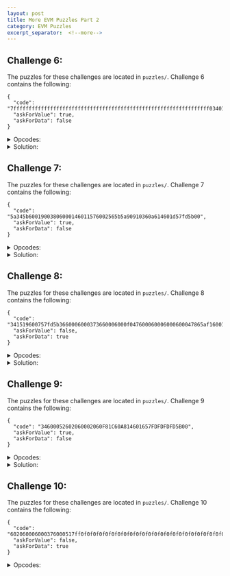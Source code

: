 ```yaml
---
layout: post
title: More EVM Puzzles Part 2
category: EVM Puzzles
excerpt_separator:  <!--more-->
---
```


## Challenge 6:
The puzzles for these challenges are located in `puzzles/`. Challenge 6 contains the following:
```
{
  "code": "7ffffffffffffffffffffffffffffffffffffffffffffffffffffffffffffffff03401600114602a57fd5b00",
  "askForValue": true,
  "askForData": false
}
```

<details>
<summary> Opcodes: </summary>
<br>
<div markdown="1">
```
00      7FFFFFFFFFFFFFFFFFFFFFFFFFFFFFFFFFFFFFFFFFFFFFFFFFFFFFFFFFFFFFFFF0      PUSH32 FFFFFFFFFFFFFFFFFFFFFFFFFFFFFFFFFFFFFFFFFFFFFFFFFFFFFFFFFFFFFFF0
21      34                                                                      CALLVALUE
22      01                                                                      ADD
23      6001                                                                    PUSH1 01
25      14                                                                      EQ
26      602A                                                                    PUSH1 2A
28      57                                                                      JUMPI
29      FD                                                                      REVERT
2A      5B                                                                      JUMPDEST
2B      00                                                                      STOP
```
</div>
</details>

<details>
<summary> Solution:</summary>
<br>
<div markdown="1">
This is simply an integer overflow. We need to add 0x10 to the value on top of the stack to make it 0x01. Thus, our callvalue simply has to be 17.


```
{"value":17,"data":"0x"}
```

</div>
</details>

## Challenge 7:
The puzzles for these challenges are located in `puzzles/`. Challenge 7 contains the following:
```
{
  "code": "5a345b60019003806000146011576002565b5a90910360a614601d57fd5b00",
  "askForValue": true,
  "askForData": false
}
```

<details>
<summary> Opcodes: </summary>
<br>
<div markdown="1">
```
00      5A        GAS
01      34        CALLVALUE
02      5B        JUMPDEST
03      6001      PUSH1 01
05      90        SWAP1
06      03        SUB
07      80        DUP1
08      6000      PUSH1 00
0A      14        EQ
0B      6011      PUSH1 11
0D      57        JUMPI
0E      6002      PUSH1 02
10      56        JUMP
11      5B        JUMPDEST
12      5A        GAS
13      90        SWAP1
14      91        SWAP2
15      03        SUB
16      60A6      PUSH1 A6
18      14        EQ
19      601D      PUSH1 1D
1B      57        JUMPI
1C      FD        REVERT
1D      5B        JUMPDEST
1E      00        STOP
```
</div>
</details>

<details>
<summary> Solution:</summary>
<br>
<div markdown="1">
This one is the first challenge that contains a loop! Here is what all of this code does. First, it places the current gas on the top of the stack. Then, it creates a loop that it will go through `CALLDATASIZE` times. Finally, once it exits the loop it will check that we have consumed precisely 0xa6 amount of gas. If we have we win! Otherwise, we fail. The pseudocode below demonstrates an interpretation of the puzzle's path:

```
gas_num = GAS;
i = CALLDATASIZE;
while (i != 0) {
    i--;
}
if ((gas_num - GAS) == 0xa6) {
    STOP
} else {
    REVERT
}
```
Ok, great so now we just need to exhaust 0xa6 in gas from the time the first `GAS` is called. 

Here are the costs of the OPCODES
```
CALLVALUE: 2
<LOOP>
JUMPDEST: 1
PUSH1 01: 3
SWAP1: 3
SUB: 3
DUP1: 3
PUSH1 00: 3
EQ: 3
PUSH1 11: 3
JUMPI: 10
PUSH1 02: 3
JUMP: 8
<END LOOP>
JUMPDEST: 1
GAS: 2
```
So we have 2 + (x(43)-11) + 3 = 166

solving for x we get 4 as our `CALLVALUE`.

```
{"value":4,"data":"0x"}
```

</div>
</details>



## Challenge 8:
The puzzles for these challenges are located in `puzzles/`. Challenge 8 contains the following:
```
{
  "code": "341519600757fd5b3660006000373660006000f047600060006000600047865af1600114602857fd5b4714602f57fd5b00",
  "askForValue": false,
  "askForData": true
}
```

<details>
<summary> Opcodes: </summary>
<br>
<div markdown="1">
```
00      34        CALLVALUE
01      15        ISZERO
02      19        NOT
03      6007      PUSH1 07
05      57        JUMPI
06      FD        REVERT
07      5B        JUMPDEST
08      36        CALLDATASIZE
09      6000      PUSH1 00
0B      6000      PUSH1 00
0D      37        CALLDATACOPY
0E      36        CALLDATASIZE
0F      6000      PUSH1 00
11      6000      PUSH1 00
13      F0        CREATE
14      47        SELFBALANCE
15      6000      PUSH1 00
17      6000      PUSH1 00
19      6000      PUSH1 00
1B      6000      PUSH1 00
1D      47        SELFBALANCE
1E      86        DUP7
1F      5A        GAS
20      F1        CALL
21      6001      PUSH1 01
23      14        EQ
24      6028      PUSH1 28
26      57        JUMPI
27      FD        REVERT
28      5B        JUMPDEST
29      47        SELFBALANCE
2A      14        EQ
2B      602F      PUSH1 2F
2D      57        JUMPI
2E      FD        REVERT
2F      5B        JUMPDEST
30      00        STOP
```
</div>
</details>

<details>
<summary> Solution:</summary>
<br>
<div markdown="1">
Looking at the opcodes, we can see that we create a contract using whatever our calldata is then we get the balance of the calling account (which should be 0). Next, we call into our newly created contract with no value and no calldata and we need this to return 1 (no revert). Finally, we make sure we still have the same balance on this account (which started as 0).

To be honest I'm a bit thrown off by what the point of this level is. We can just send in basically anything to solve this.

```
{"data":"0x00","value":0}
```

</div>
</details>



## Challenge 9:
The puzzles for these challenges are located in `puzzles/`. Challenge 9 contains the following:
```
{
  "code": "34600052602060002060F81C60A814601657FDFDFDFD5B00",
  "askForValue": true,
  "askForData": false
}
```

<details>
<summary> Opcodes: </summary>
<br>
<div markdown="1">
```
00      34        CALLVALUE
01      6000      PUSH1 00
03      52        MSTORE
04      6020      PUSH1 20
06      6000      PUSH1 00
08      20        SHA3
09      60F8      PUSH1 F8
0B      1C        SHR
0C      60A8      PUSH1 A8
0E      14        EQ
0F      6016      PUSH1 16
11      57        JUMPI
12      FD        REVERT
13      FD        REVERT
14      FD        REVERT
15      FD        REVERT
16      5B        JUMPDEST
17      00        STOP
```
</div>
</details>

<details>
<summary> Solution:</summary>
<br>
<div markdown="1">
What we're doing here is taking the `keccak256()` hash of our callvalue input and seeing if it begins with `a8`. If it does then we win the challenge. This can be solved by brute forcing a valid solution. 

```
// SPDX-License-Identifier: MIT

pragma solidity 0.8.9;

contract solveKeccak {
    function getDesiredCalldata() public view returns (uint256){
        for (uint i; i < 1000; i++){
            bytes32 hash = keccak256(abi.encodePacked(i));
            if (bytes1(hash) == 0xa8) {
                return i;
            }
        }
    }
}

```


```
{"value":47,"data":"0x"}
```

</div>
</details>

## Challenge 10:
The puzzles for these challenges are located in `puzzles/`. Challenge 10 contains the following:
```
{
  "code": "602060006000376000517ff0f0f0f0f0f0f0f0f0f0f0f0f0f0f0f0f0f0f0f0f0f0f0f0f0f0f0f0f0f0f0f01660206020600037600051177fabababababababababababababababababababababababababababababababab14605d57fd5b00",
  "askForValue": false,
  "askForData": true
}

```

<details>
<summary> Opcodes: </summary>
<br>
<div markdown="1">
```
00      6020                                                                    PUSH1 20
02      6000                                                                    PUSH1 00
04      6000                                                                    PUSH1 00
06      37                                                                      CALLDATACOPY
07      6000                                                                    PUSH1 00
09      51                                                                      MLOAD
0A      7FF0F0F0F0F0F0F0F0F0F0F0F0F0F0F0F0F0F0F0F0F0F0F0F0F0F0F0F0F0F0F0F0      PUSH32 F0F0F0F0F0F0F0F0F0F0F0F0F0F0F0F0F0F0F0F0F0F0F0F0F0F0F0F0F0F0F0F0
2B      16                                                                      AND
2C      6020                                                                    PUSH1 20
2E      6020                                                                    PUSH1 20
30      6000                                                                    PUSH1 00
32      37                                                                      CALLDATACOPY
33      6000                                                                    PUSH1 00
35      51                                                                      MLOAD
36      17                                                                      OR
37      7FABABABABABABABABABABABABABABABABABABABABABABABABABABABABABABABAB      PUSH32 ABABABABABABABABABABABABABABABABABABABABABABABABABABABABABABABAB
58      14                                                                      EQ
59      605D                                                                    PUSH1 5D
5B      57                                                                      JUMPI
5C      FD                                                                      REVERT
5D      5B                                                                      JUMPDEST
5E      00                                                                      STOP

```
</div>
</details>

<details>
<summary> Solution:</summary>
<br>
<div markdown="1">
The final challenge! Basically, the first 32 bytes of our calldata will be part of an `AND` operation with `0xF0F0F0...`. The reulst of this will then be part of an `OR` operation with the next 32 bytes of our calldata. We want the result to be equal to `ABABAB...` to solve the puzzle. The `AND` operation will set everything the same as it comes in for odd positioned characters and flip the even positioned characters to 0. But we then get to send the result of this to the `OR` operation. So, we can just send `0xABABAB...` for 64 bytes and call it a day.

```
{"data":"0xabababababababababababababababababababababababababababababababababababababababababababababababababababababababababababababababab","value":0}
```

</div>
</details>

